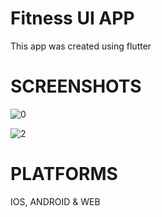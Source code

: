 # Fitness UI APP
This app was created using flutter

# SCREENSHOTS

![0](https://user-images.githubusercontent.com/100375001/194689480-b65ef24a-5cc5-4fed-9168-c022aab8a292.png)

![2](https://user-images.githubusercontent.com/100375001/194689246-a7506123-ccbd-459b-b78b-2df7f48b4688.png)



# PLATFORMS
IOS, ANDROID & WEB
